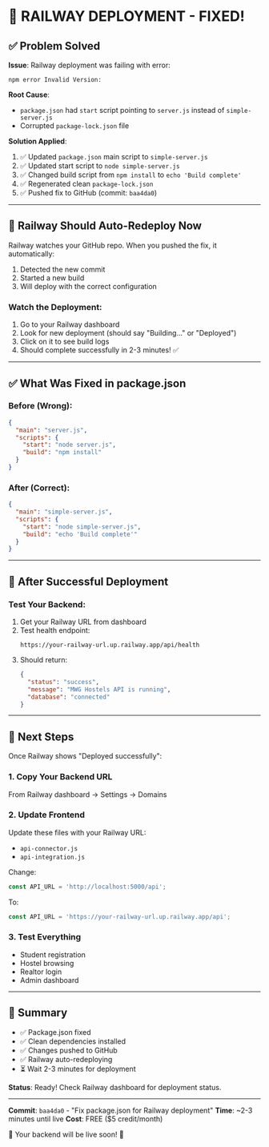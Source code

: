 # 🔧 RAILWAY DEPLOYMENT - FIXED!

## ✅ Problem Solved

**Issue**: Railway deployment was failing with error:
```
npm error Invalid Version:
```

**Root Cause**: 
- `package.json` had `start` script pointing to `server.js` instead of `simple-server.js`
- Corrupted `package-lock.json` file

**Solution Applied**:
1. ✅ Updated `package.json` main script to `simple-server.js`
2. ✅ Updated start script to `node simple-server.js`
3. ✅ Changed build script from `npm install` to `echo 'Build complete'`
4. ✅ Regenerated clean `package-lock.json`
5. ✅ Pushed fix to GitHub (commit: `baa4da0`)

---

## 🚀 Railway Should Auto-Redeploy Now

Railway watches your GitHub repo. When you pushed the fix, it automatically:
1. Detected the new commit
2. Started a new build
3. Will deploy with the correct configuration

### Watch the Deployment:
1. Go to your Railway dashboard
2. Look for new deployment (should say "Building..." or "Deployed")
3. Click on it to see build logs
4. Should complete successfully in 2-3 minutes! ✅

---

## ✅ What Was Fixed in package.json

### Before (Wrong):
```json
{
  "main": "server.js",
  "scripts": {
    "start": "node server.js",
    "build": "npm install"
  }
}
```

### After (Correct):
```json
{
  "main": "simple-server.js",
  "scripts": {
    "start": "node simple-server.js",
    "build": "echo 'Build complete'"
  }
}
```

---

## 🧪 After Successful Deployment

### Test Your Backend:
1. Get your Railway URL from dashboard
2. Test health endpoint:
   ```
   https://your-railway-url.up.railway.app/api/health
   ```
3. Should return:
   ```json
   {
     "status": "success",
     "message": "MWG Hostels API is running",
     "database": "connected"
   }
   ```

---

## 📱 Next Steps

Once Railway shows "Deployed successfully":

### 1. Copy Your Backend URL
From Railway dashboard → Settings → Domains

### 2. Update Frontend
Update these files with your Railway URL:
- `api-connector.js`
- `api-integration.js`

Change:
```javascript
const API_URL = 'http://localhost:5000/api';
```

To:
```javascript
const API_URL = 'https://your-railway-url.up.railway.app/api';
```

### 3. Test Everything
- Student registration
- Hostel browsing
- Realtor login
- Admin dashboard

---

## 🎉 Summary

- ✅ Package.json fixed
- ✅ Clean dependencies installed
- ✅ Changes pushed to GitHub
- ✅ Railway auto-redeploying
- ⏳ Wait 2-3 minutes for deployment

**Status**: Ready! Check Railway dashboard for deployment status.

---

**Commit**: `baa4da0` - "Fix package.json for Railway deployment"
**Time**: ~2-3 minutes until live
**Cost**: FREE ($5 credit/month)

🚂 Your backend will be live soon! 🚀
